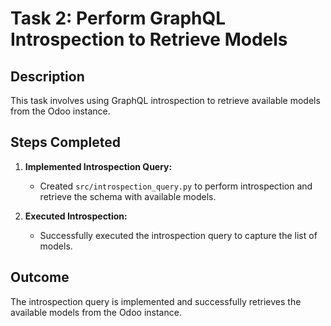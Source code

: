# Task 2: Perform GraphQL Introspection to Retrieve Models

## Description
This task involves using GraphQL introspection to retrieve available models from the Odoo instance.

## Steps Completed

1. **Implemented Introspection Query:**
   - Created `src/introspection_query.py` to perform introspection and retrieve the schema with available models.

2. **Executed Introspection:**
   - Successfully executed the introspection query to capture the list of models.

## Outcome
The introspection query is implemented and successfully retrieves the available models from the Odoo instance.
